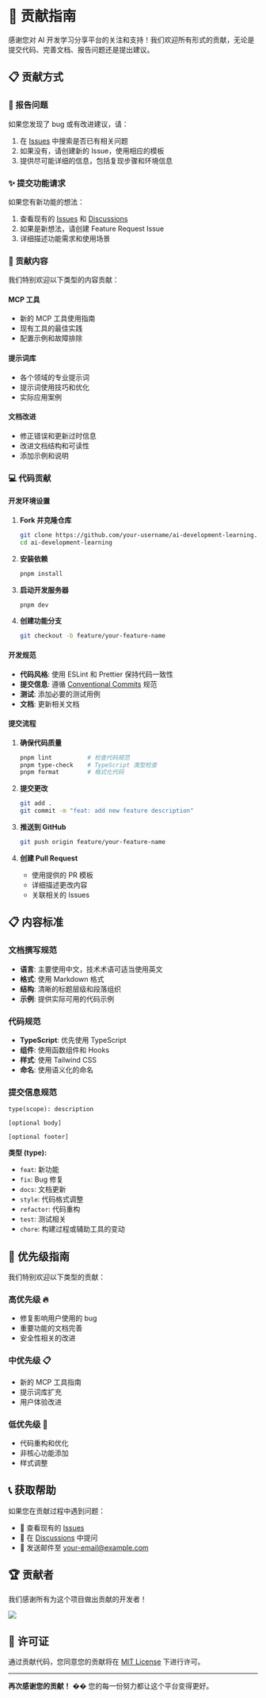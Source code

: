 # 🤝 贡献指南

感谢您对 AI 开发学习分享平台的关注和支持！我们欢迎所有形式的贡献，无论是提交代码、完善文档、报告问题还是提出建议。

## 📋 贡献方式

### 🐛 报告问题

如果您发现了 bug 或有改进建议，请：

1. 在 [Issues](https://github.com/your-username/ai-development-learning/issues) 中搜索是否已有相关问题
2. 如果没有，请创建新的 Issue，使用相应的模板
3. 提供尽可能详细的信息，包括复现步骤和环境信息

### ✨ 提交功能请求

如果您有新功能的想法：

1. 查看现有的 [Issues](https://github.com/your-username/ai-development-learning/issues) 和 [Discussions](https://github.com/your-username/ai-development-learning/discussions)
2. 如果是新想法，请创建 Feature Request Issue
3. 详细描述功能需求和使用场景

### 📝 贡献内容

我们特别欢迎以下类型的内容贡献：

#### MCP 工具
- 新的 MCP 工具使用指南
- 现有工具的最佳实践
- 配置示例和故障排除

#### 提示词库
- 各个领域的专业提示词
- 提示词使用技巧和优化
- 实际应用案例

#### 文档改进
- 修正错误和更新过时信息
- 改进文档结构和可读性
- 添加示例和说明

### 💻 代码贡献

#### 开发环境设置

1. **Fork 并克隆仓库**
   ```bash
   git clone https://github.com/your-username/ai-development-learning.git
   cd ai-development-learning
   ```

2. **安装依赖**
   ```bash
   pnpm install
   ```

3. **启动开发服务器**
   ```bash
   pnpm dev
   ```

4. **创建功能分支**
   ```bash
   git checkout -b feature/your-feature-name
   ```

#### 开发规范

- **代码风格**: 使用 ESLint 和 Prettier 保持代码一致性
- **提交信息**: 遵循 [Conventional Commits](https://www.conventionalcommits.org/) 规范
- **测试**: 添加必要的测试用例
- **文档**: 更新相关文档

#### 提交流程

1. **确保代码质量**
   ```bash
   pnpm lint          # 检查代码规范
   pnpm type-check    # TypeScript 类型检查
   pnpm format        # 格式化代码
   ```

2. **提交更改**
   ```bash
   git add .
   git commit -m "feat: add new feature description"
   ```

3. **推送到 GitHub**
   ```bash
   git push origin feature/your-feature-name
   ```

4. **创建 Pull Request**
   - 使用提供的 PR 模板
   - 详细描述更改内容
   - 关联相关的 Issues

## 📋 内容标准

### 文档撰写规范

- **语言**: 主要使用中文，技术术语可适当使用英文
- **格式**: 使用 Markdown 格式
- **结构**: 清晰的标题层级和段落组织
- **示例**: 提供实际可用的代码示例

### 代码规范

- **TypeScript**: 优先使用 TypeScript
- **组件**: 使用函数组件和 Hooks
- **样式**: 使用 Tailwind CSS
- **命名**: 使用语义化的命名

### 提交信息规范

```
type(scope): description

[optional body]

[optional footer]
```

**类型 (type):**
- `feat`: 新功能
- `fix`: Bug 修复
- `docs`: 文档更新
- `style`: 代码格式调整
- `refactor`: 代码重构
- `test`: 测试相关
- `chore`: 构建过程或辅助工具的变动

## 🎯 优先级指南

我们特别欢迎以下类型的贡献：

### 高优先级 🔥
- 修复影响用户使用的 bug
- 重要功能的文档完善
- 安全性相关的改进

### 中优先级 📋
- 新的 MCP 工具指南
- 提示词库扩充
- 用户体验改进

### 低优先级 🎨
- 代码重构和优化
- 非核心功能添加
- 样式调整

## 📞 获取帮助

如果您在贡献过程中遇到问题：

- 📝 查看现有的 [Issues](https://github.com/your-username/ai-development-learning/issues)
- 💬 在 [Discussions](https://github.com/your-username/ai-development-learning/discussions) 中提问
- 📧 发送邮件至 [your-email@example.com](mailto:your-email@example.com)

## 🏆 贡献者

我们感谢所有为这个项目做出贡献的开发者！

<a href="https://github.com/your-username/ai-development-learning/graphs/contributors">
  <img src="https://contrib.rocks/image?repo=your-username/ai-development-learning" />
</a>

## 📄 许可证

通过贡献代码，您同意您的贡献将在 [MIT License](LICENSE) 下进行许可。

---

**再次感谢您的贡献！** �� 您的每一份努力都让这个平台变得更好。 